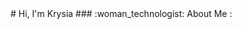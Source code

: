 <div id="header" align="center">
<img src="">
</div>
# Hi, I'm Krysia
### :woman_technologist: About Me :
